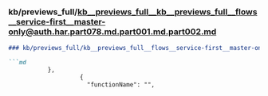 ### kb/previews_full/kb__previews_full__kb__previews_full__flows__service-first__master-only@auth.har.part078.md.part001.md.part002.md

```md
### kb/previews_full/kb__previews_full__flows__service-first__master-only@auth.har.part078.md.part001.md (part 002)

```md
           },
                    {
                      "functionName": "",
               
```

```

```
